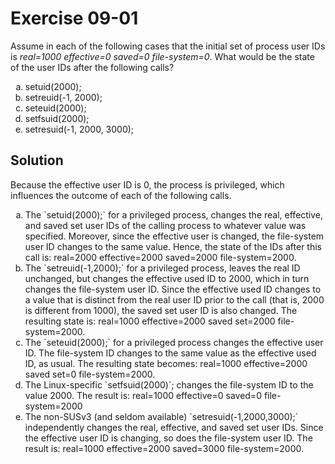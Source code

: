 # Exercise 09-01

Assume in each of the following cases that the initial set of process user IDs is
*real=1000 effective=0 saved=0 file-system=0*. What would be the state of the user
IDs after the following calls?

<ol type="a">
    <li> setuid(2000); </li>
    <li> setreuid(-1, 2000);
    <li> seteuid(2000);
    <li> setfsuid(2000);
    <li> setresuid(-1, 2000, 3000);
</ol>

## Solution

Because the effective user ID is 0, the process is privileged, which influences the
outcome of each of the following calls.

<ol type ="a">
    <li> 
        The `setuid(2000);` for a privileged process, changes the real, effective,
        and saved set user IDs of the calling process to whatever value was specified.
        Moreover, since the effective user is changed, the file-system user ID changes
        to the same value. Hence, the state of the IDs after this call is:
        real=2000 effective=2000 saved=2000 file-system=2000.
    </li>
    <li>
        The `setreuid(-1,2000);` for a privileged process, leaves the real ID unchanged, but
        changes the effective used ID to 2000, which in turn changes the file-system user ID.
        Since the effective used ID changes to a value that is distinct from the real user ID prior
        to the call (that is, 2000 is different from 1000), the saved set user ID is also
        changed. The resulting state is: real=1000 effective=2000 saved set=2000 file-system=2000.
    </li>
    <li>
        The `seteuid(2000);` for a privileged process changes the effective user ID. The file-system
        ID changes to the same value as the effective used ID, as usual. The resulting state becomes:
        real=1000 effective=2000 saved set=0 file-system=2000.
    </li>
    <li>
        The Linux-specific `setfsuid(2000)`; changes the file-system ID to the value 2000. The result is:
        real=1000 effective=0 saved=0 file-system=2000
    </li>
    <li>
        The non-SUSv3 (and seldom available) `setresuid(-1,2000,3000);` independently changes the real,
        effective, and saved set user IDs. Since the effective user ID is changing, so does the
        file-system user ID. The result is: real=1000 effective=2000 saved=3000 file-system=2000.
    </li>
</ol>

